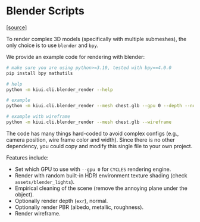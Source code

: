 # Blender Scripts

[[source]](https://github.com/ashawkey/kiuikit/blob/main/kiui/cli/blender_render.py)

To render complex 3D models (specifically with multiple submeshes), the only choice is to use `blender` and `bpy`.

We provide an example code for rendering with blender:

```bash
# make sure you are using python>=3.10, tested with bpy==4.0.0
pip install bpy mathutils

# help
python -m kiui.cli.blender_render --help

# example
python -m kiui.cli.blender_render --mesh chest.glb --gpu 0 --depth --normal --pbr --camera --blend

# example with wireframe
python -m kiui.cli.blender_render --mesh chest.glb --wireframe
```

The code has many things hard-coded to avoid complex configs (e.g., camera position, wire frame color and width). Since there is no other dependency, you could copy and modify this single file to your own project.

Features include:
* Set which GPU to use with `--gpu 0` for `CYCLES` rendering engine.
* Render with random built-in HDRI environment texture shading (check `assets/blender_lights`).
* Empirical cleaning of the scene (remove the annoying plane under the object).
* Optionally render depth (`exr`), normal.
* Optionally render PBR (albedo, metallic, roughness).
* Render wireframe.